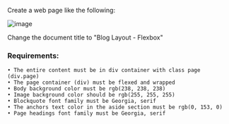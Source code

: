 Create a web page like the following:

![image](https://github.com/nsinorov/SoftUniMainPath/assets/45227327/9616fabf-7e85-473f-b266-959fdcd43267)

Change the document title to "Blog Layout - Flexbox"

### Requirements:

    • The entire content must be in div container with class page (div.page)
    • The page container (div) must be flexed and wrapped
    • Body background color must be rgb(238, 238, 238)
    • Image background color should be rgb(255, 255, 255)
    • Blockquote font family must be Georgia, serif
    • The anchors text color in the aside section must be rgb(0, 153, 0)
    • Page headings font family must be Georgia, serif

